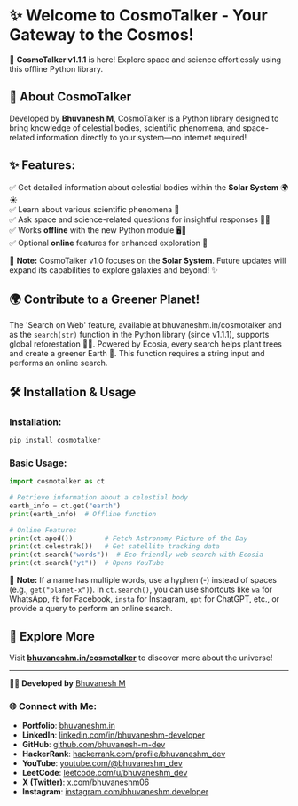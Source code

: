 # ✨ Welcome to CosmoTalker - Your Gateway to the Cosmos!

🚀 **CosmoTalker v1.1.1** is here! Explore space and science effortlessly using this offline Python library.

## 🌠 About CosmoTalker

Developed by **Bhuvanesh M**, CosmoTalker is a Python library designed to bring knowledge of celestial bodies, scientific phenomena, and space-related information directly to your system—no internet required!

## ✨ Features:

✅ Get detailed information about celestial bodies within the **Solar System** 🌍☀️\
✅ Learn about various scientific phenomena 🔬\
✅ Ask space and science-related questions for insightful responses 🧑‍🔬\
✅ Works **offline** with the new Python module 🖥️🚀\
✅ Optional **online** features for enhanced exploration 🌌

🔭 **Note:** CosmoTalker v1.0 focuses on the **Solar System**. Future updates will expand its capabilities to explore galaxies and beyond! ✨

## 🌍 Contribute to a Greener Planet!

The 'Search on Web' feature, available at bhuvaneshm.in/cosmotalker and as the `search(str)` function in the Python library (since v1.1.1), supports global reforestation 🌱💚. Powered by Ecosia, every search helps plant trees and create a greener Earth 🌳. This function requires a string input and performs an online search.

## 🛠 Installation & Usage

### Installation:

```sh
pip install cosmotalker
```

### Basic Usage:

```python
import cosmotalker as ct

# Retrieve information about a celestial body
earth_info = ct.get("earth")
print(earth_info)  # Offline function

# Online Features
print(ct.apod())        # Fetch Astronomy Picture of the Day
print(ct.celestrak())   # Get satellite tracking data
print(ct.search("words"))  # Eco-friendly web search with Ecosia
print(ct.search("yt"))  # Opens YouTube
```

📌 **Note:** If a name has multiple words, use a hyphen (-) instead of spaces (e.g., `get("planet-x")`). In `ct.search()`, you can use shortcuts like `wa` for WhatsApp, `fb` for Facebook, `insta` for Instagram, `gpt` for ChatGPT, etc., or provide a query to perform an online search.

## 🌌 Explore More

Visit **[bhuvaneshm.in/cosmotalker](https://bhuvaneshm.in/cosmotalker)** to discover more about the universe!

---

👨‍💻 **Developed by** [Bhuvanesh M](https://github.com/bhuvanesh-m-dev)

### 🌐 Connect with Me:
- **Portfolio**: [bhuvaneshm.in](https://bhuvaneshm.in/)
- **LinkedIn**: [linkedin.com/in/bhuvaneshm-developer](https://www.linkedin.com/in/bhuvaneshm-developer)
- **GitHub**: [github.com/bhuvanesh-m-dev](https://github.com/bhuvanesh-m-dev)
- **HackerRank**: [hackerrank.com/profile/bhuvaneshm_dev](https://www.hackerrank.com/profile/bhuvaneshm_dev)
- **YouTube**: [youtube.com/@bhuvaneshm_dev](https://www.youtube.com/@bhuvaneshm_dev)
- **LeetCode**: [leetcode.com/u/bhuvaneshm_dev](https://leetcode.com/u/bhuvaneshm_dev/)
- **X (Twitter)**: [x.com/bhuvaneshm06](https://x.com/bhuvaneshm06)
- **Instagram**: [instagram.com/bhuvaneshm.developer](https://www.instagram.com/bhuvaneshm.developer)


